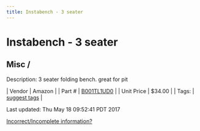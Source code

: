 ```yaml
---
title: Instabench - 3 seater
---
```


# Instabench - 3 seater
## Misc / 
Description: 	3 seater folding bench. great for pit 

| Vendor | Amazon | 
| Part # | [B001TL1UD0](http://www.amazon.com/Insta-Bench-IBC3-Classic-3-Seater-Bench/dp/B001TL1UD0) | 
| Unit Price | $34.00 | 
| Tags: | [suggest tags](https://docs.google.com/forms/d/e/1FAIpQLSeWyY8v3RgOty-MyWmh9U0iivNYN_molChYyS-0U-o-kOAv_g/viewform) | 

Last updated: Thu May 18 09:52:41 PDT 2017

 [Incorrect/Incomplete information?](https://docs.google.com/forms/d/e/1FAIpQLSeWyY8v3RgOty-MyWmh9U0iivNYN_molChYyS-0U-o-kOAv_g/viewform)
